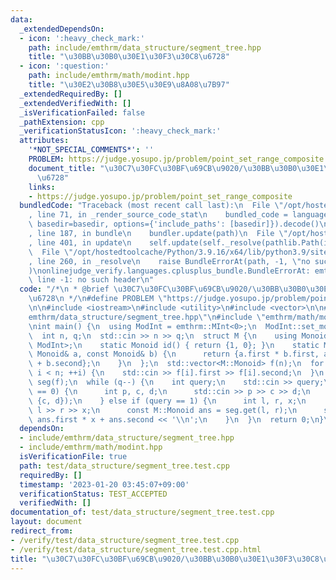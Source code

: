 ```yaml
---
data:
  _extendedDependsOn:
  - icon: ':heavy_check_mark:'
    path: include/emthrm/data_structure/segment_tree.hpp
    title: "\u30BB\u30B0\u30E1\u30F3\u30C8\u6728"
  - icon: ':question:'
    path: include/emthrm/math/modint.hpp
    title: "\u30E2\u30B8\u30E5\u30E9\u8A08\u7B97"
  _extendedRequiredBy: []
  _extendedVerifiedWith: []
  _isVerificationFailed: false
  _pathExtension: cpp
  _verificationStatusIcon: ':heavy_check_mark:'
  attributes:
    '*NOT_SPECIAL_COMMENTS*': ''
    PROBLEM: https://judge.yosupo.jp/problem/point_set_range_composite
    document_title: "\u30C7\u30FC\u30BF\u69CB\u9020/\u30BB\u30B0\u30E1\u30F3\u30C8\
      \u6728"
    links:
    - https://judge.yosupo.jp/problem/point_set_range_composite
  bundledCode: "Traceback (most recent call last):\n  File \"/opt/hostedtoolcache/Python/3.9.16/x64/lib/python3.9/site-packages/onlinejudge_verify/documentation/build.py\"\
    , line 71, in _render_source_code_stat\n    bundled_code = language.bundle(stat.path,\
    \ basedir=basedir, options={'include_paths': [basedir]}).decode()\n  File \"/opt/hostedtoolcache/Python/3.9.16/x64/lib/python3.9/site-packages/onlinejudge_verify/languages/cplusplus.py\"\
    , line 187, in bundle\n    bundler.update(path)\n  File \"/opt/hostedtoolcache/Python/3.9.16/x64/lib/python3.9/site-packages/onlinejudge_verify/languages/cplusplus_bundle.py\"\
    , line 401, in update\n    self.update(self._resolve(pathlib.Path(included), included_from=path))\n\
    \  File \"/opt/hostedtoolcache/Python/3.9.16/x64/lib/python3.9/site-packages/onlinejudge_verify/languages/cplusplus_bundle.py\"\
    , line 260, in _resolve\n    raise BundleErrorAt(path, -1, \"no such header\"\
    )\nonlinejudge_verify.languages.cplusplus_bundle.BundleErrorAt: emthrm/data_structure/segment_tree.hpp:\
    \ line -1: no such header\n"
  code: "/*\n * @brief \u30C7\u30FC\u30BF\u69CB\u9020/\u30BB\u30B0\u30E1\u30F3\u30C8\
    \u6728\n */\n#define PROBLEM \"https://judge.yosupo.jp/problem/point_set_range_composite\"\
    \n\n#include <iostream>\n#include <utility>\n#include <vector>\n\n#include \"\
    emthrm/data_structure/segment_tree.hpp\"\n#include \"emthrm/math/modint.hpp\"\n\
    \nint main() {\n  using ModInt = emthrm::MInt<0>;\n  ModInt::set_mod(998244353);\n\
    \  int n, q;\n  std::cin >> n >> q;\n  struct M {\n    using Monoid = std::pair<ModInt,\
    \ ModInt>;\n    static Monoid id() { return {1, 0}; }\n    static Monoid merge(const\
    \ Monoid& a, const Monoid& b) {\n      return {a.first * b.first, a.second * b.first\
    \ + b.second};\n    }\n  };\n  std::vector<M::Monoid> f(n);\n  for (int i = 0;\
    \ i < n; ++i) {\n    std::cin >> f[i].first >> f[i].second;\n  }\n  emthrm::SegmentTree<M>\
    \ seg(f);\n  while (q--) {\n    int query;\n    std::cin >> query;\n    if (query\
    \ == 0) {\n      int p, c, d;\n      std::cin >> p >> c >> d;\n      seg.set(p,\
    \ {c, d});\n    } else if (query == 1) {\n      int l, r, x;\n      std::cin >>\
    \ l >> r >> x;\n      const M::Monoid ans = seg.get(l, r);\n      std::cout <<\
    \ ans.first * x + ans.second << '\\n';\n    }\n  }\n  return 0;\n}\n"
  dependsOn:
  - include/emthrm/data_structure/segment_tree.hpp
  - include/emthrm/math/modint.hpp
  isVerificationFile: true
  path: test/data_structure/segment_tree.test.cpp
  requiredBy: []
  timestamp: '2023-01-20 03:45:07+09:00'
  verificationStatus: TEST_ACCEPTED
  verifiedWith: []
documentation_of: test/data_structure/segment_tree.test.cpp
layout: document
redirect_from:
- /verify/test/data_structure/segment_tree.test.cpp
- /verify/test/data_structure/segment_tree.test.cpp.html
title: "\u30C7\u30FC\u30BF\u69CB\u9020/\u30BB\u30B0\u30E1\u30F3\u30C8\u6728"
---
```

